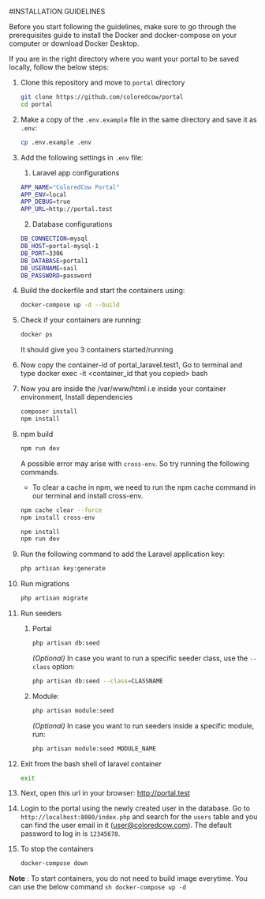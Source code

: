 #INSTALLATION GUIDELINES

Before you start following the guidelines, make sure to go through the prerequisites guide to install the Docker and docker-compose on your computer or download Docker Desktop.

If you are in the right directory where you want your portal to be saved locally, follow the below steps:

1. Clone this repository and move to `portal` directory
   ```sh
   git clone https://github.com/coloredcow/portal
   cd portal
   ```

2. 
	Make a copy of the `.env.example` file in the same directory and save it as `.env`:
     ```sh
    cp .env.example .env	
	```

3.  Add the following settings in `.env` file:
    1. Laravel app configurations
    ```sh
    APP_NAME="ColoredCow Portal"
    APP_ENV=local
    APP_DEBUG=true
    APP_URL=http://portal.test
    ```

    2. Database configurations

    ```sh
    DB_CONNECTION=mysql
    DB_HOST=portal-mysql-1
    DB_PORT=3306
    DB_DATABASE=portal1
    DB_USERNAME=sail
    DB_PASSWORD=password
    ```
	
4. 
	Build the dockerfile and start the containers using:
	```sh
	docker-compose up -d --build
	```
  
5. Check if your containers are running:
  	 ```sh
  	 docker ps
  	 ```
  	 It should give you 3 containers started/running
  	 
6. Now copy the container-id of portal_laravel.test1,
     Go to terminal and type docker exec -it <container_id that you copied> bash
    
7. Now you are inside the /var/www/html i.e inside your container environment,
     Install dependencies
   ```sh
   composer install
   npm install
   ```

8. npm build
   ```sh
   npm run dev
   ```
    A possible error may arise with `cross-env`. So try running the following commands.
    - To clear a cache in npm, we need to run the npm cache command in our terminal and install cross-env.
   ```sh
   npm cache clear --force
   npm install cross-env

   npm install
   npm run dev
   ```

9. Run the following command to add the Laravel application key:
   ```sh
   php artisan key:generate
   ```

10. Run migrations
    ```sh
    php artisan migrate
    ```

11. Run seeders
    1. Portal
        ```sh
        php artisan db:seed
        ```
        _(Optional)_ In case you want to run a specific seeder class, use the ```--class``` option:
        ```sh
        php artisan db:seed --class=CLASSNAME
        ```
    2. Module:
        ```sh
        php artisan module:seed
        ```
        _(Optional)_ In case you want to run seeders inside a specific module, run:
        ```sh
        php artisan module:seed MODULE_NAME
        ```

12. Exit from the bash shell of laravel container
    ```sh
    exit
    ```
13. Next, open this url in your browser: http://portal.test
14. Login to the portal using the newly created user in the database. Go to `http://localhost:8080/index.php` and search for the `users` table and you can find the user email in it (user@coloredcow.com). The default password to log in is `12345678`.

15. To stop the containers
	```sh
    docker-compose down
    ```

**Note** :  To start containers, you do not need to build image everytime. You can use the below command
	```sh
    docker-compose up -d
    ```


